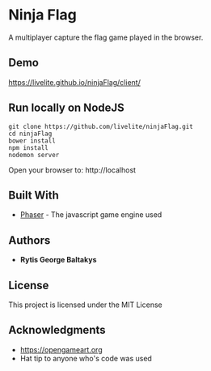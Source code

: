 # Ninja Flag

A multiplayer capture the flag game played in the browser.

## Demo

https://livelite.github.io/ninjaFlag/client/

## Run locally on NodeJS

```
git clone https://github.com/livelite/ninjaFlag.git
cd ninjaFlag
bower install
npm install
nodemon server
```

Open your browser to:
http://localhost

## Built With

* [Phaser](https://phaser.io/) - The javascript game engine used

## Authors

* **Rytis George Baltakys**

## License

This project is licensed under the MIT License

## Acknowledgments

* https://opengameart.org
* Hat tip to anyone who's code was used
